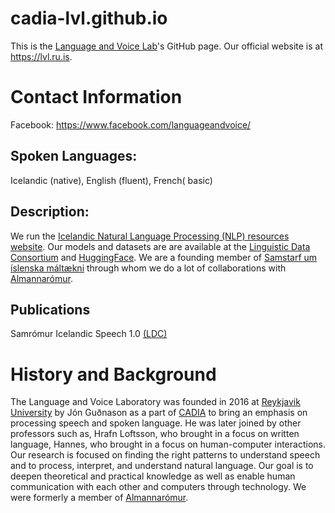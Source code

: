 # cadia-lvl.github.io

This is the [Language and Voice Lab](https://lvl.ru.is)'s GitHub page. Our official website is at https://lvl.ru.is.

# Contact Information
Facebook: https://www.facebook.com/languageandvoice/

## Spoken Languages: 
Icelandic (native), English (fluent), French( basic)

## Description:
We run the [Icelandic Natural Language Processing (NLP) resources website](https://cadia-lvl.github.io/icelandic-NLP-resources/). 
Our models and datasets are are available at the [Linguistic Data Consortium](https://www.ldc.upenn.edu/) and [HuggingFace](https://huggingface.co/language-and-voice-lab).
We are a founding member of [Samstarf um íslenska máltækni](https://icelandic-lt.gitlab.io/) through whom we 
do a lot of collaborations with [Almannarómur](https://almannaromur.is/). 

## Publications

Samrómur Icelandic Speech 1.0 [(LDC)](https://catalog.ldc.upenn.edu/LDC2022S05)

# History and Background
The Language and Voice Laboratory was founded in 2016 at [Reykjavik University](https://en.ru.is/) by Jón Guðnason 
as a part of [CADIA](http://cadia.ru.is/) to bring an emphasis on processing speech and spoken language. 
He was later joined by other professors such as, Hrafn Loftsson, who brought in a focus on written language, 
Hannes, who brought in a focus on human-computer interactions.
Our research is focused on finding the right patterns to understand speech and to process, interpret, 
and understand natural language. Our goal is to deepen theoretical and practical knowledge as well as 
enable human communication with each other and computers through technology.
We were formerly a member of [Almannarómur](https://almannaromur.is/).
